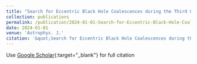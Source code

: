 ```yaml
---
title: "Search for Eccentric Black Hole Coalescences during the Third Observing Run of LIGO and Virgo"
collection: publications
permalink: /publication/2024-01-01-Search-for-Eccentric-Black-Hole-Coalescences-during-the-Third-Observing-Run-of-LIGO-and-Virgo
date: 2024-01-01
venue: 'Astrophys. J.'
citation: '&quot;Search for Eccentric Black Hole Coalescences during the Third Observing Run of LIGO and Virgo.&quot; Astrophys. J., 2024.'
---
```

Use [Google Scholar](https://scholar.google.com/scholar?q=Search+for+Eccentric+Black+Hole+Coalescences+during+the+Third+Observing+Run+of+LIGO+and+Virgo){:target="_blank"} for full citation
